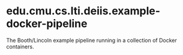 # edu.cmu.cs.lti.deiis.example-docker-pipeline
The Booth/Lincoln example pipeline running in a collection of Docker containers.
